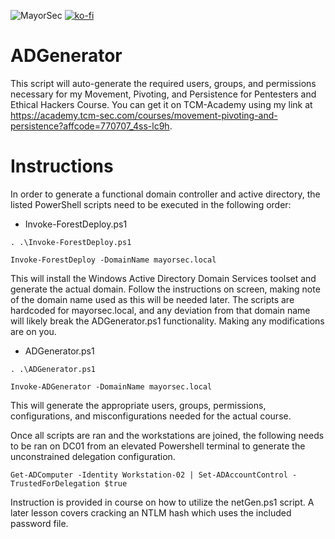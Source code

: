 ![MayorSec](/images/mayorsec.PNG)
[![ko-fi](https://ko-fi.com/img/githubbutton_sm.svg)](https://ko-fi.com/M4M03Q2JN)

# ADGenerator

This script will auto-generate the required users, groups, and permissions necessary for my Movement, Pivoting, and Persistence for Pentesters and Ethical Hackers Course.  You can get it on TCM-Academy using my link at https://academy.tcm-sec.com/courses/movement-pivoting-and-persistence?affcode=770707_4ss-lc9h.
# Instructions

In order to generate a functional domain controller and active directory, the listed PowerShell scripts need to be executed in the following order:
- Invoke-ForestDeploy.ps1

```. .\Invoke-ForestDeploy.ps1```

```Invoke-ForestDeploy -DomainName mayorsec.local```

This will install the Windows Active Directory Domain Services toolset and generate the actual domain.  Follow the instructions on screen, making note of the domain name used as this will be needed later.  The scripts are hardcoded for mayorsec.local, and any deviation from that domain name will likely break the ADGenerator.ps1 functionality.  Making any modifications are on you.

- ADGenerator.ps1

```. .\ADGenerator.ps1```

```Invoke-ADGenerator -DomainName mayorsec.local```

This will generate the appropriate users, groups, permissions, configurations, and misconfigurations needed for the actual course.  

Once all scripts are ran and the workstations are joined, the following needs to be ran on DC01 from an elevated Powershell terminal to generate the unconstrained delegation configuration.

```Get-ADComputer -Identity Workstation-02 | Set-ADAccountControl -TrustedForDelegation $true```


Instruction is provided in course on how to utilize the netGen.ps1 script.  A later lesson covers cracking an NTLM hash which uses the included password file.
